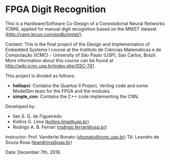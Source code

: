 # FPGA Digit Recognition

This is a Hardware/Software Co-Design of a Convolutional Neural Networks (CNN), applied for manual digit recognition based on the MNIST dataset (http://yann.lecun.com/exdb/mnist/).

Context:
This is the final project of the Design and Implementation of Embedded Systems I course at the Instituto de Ciências Matemáticas e de Computação (ICMC) - University of São Paulo (USP), Sao Carlos, Brazil. More information about this course can be found at http://wiki.icmc.usp.br/index.php/SSC-741 .

This project is divided as follows:
* __hellopci__: Contains the Quartus II Project, Verilog code and some ModelSim tests for the FPGA and the modules.
* __simple\_cnn__: Contains the C++ code implementing the CNN.

Developed by:
* Ilan S. G. de Figueiredo
* Kollins G. Lima (kollins.lima@usp.br) 
* Rodrigo A. B. Ferrari (rodrigo.ferrari@usp.br)

Instructor: Prof. Vanderlei Bonato (vbonato@icmc.usp.br)
TA: Leandro de Souza Rosa (leandrors@usp.br)

Date: December 7th, 2018.
